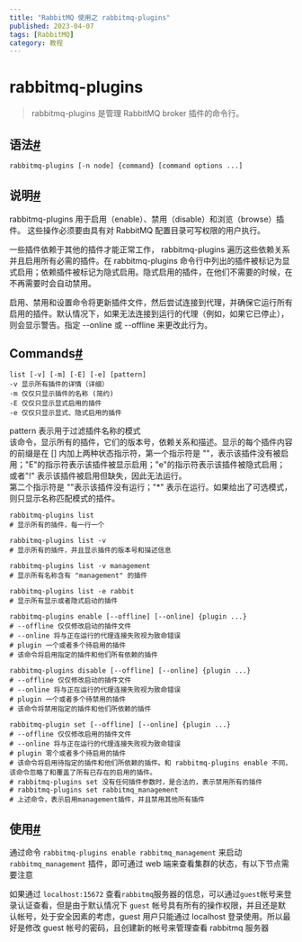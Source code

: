 ```yaml
---
title: "RabbitMQ 使用之 rabbitmq-plugins"
published: 2023-04-07
tags: [RabbitMQ]
category: 教程
---
```


# rabbitmq-plugins

> rabbitmq-plugins 是管理 RabbitMQ broker 插件的命令行。

## 语法[#](#3945256341)

```shell
rabbitmq-plugins [-n node] {command} [command options ...]
```

## 说明[#](#2565978315)

rabbitmq-plugins 用于启用（enable）、禁用（disable）和浏览（browse）插件。 这些操作必须要由具有对 RabbitMQ 配置目录可写权限的用户执行。

一些插件依赖于其他的插件才能正常工作， rabbitmq-plugins 遍历这些依赖关系并且启用所有必需的插件。在 rabbitmq-plugins 命令行中列出的插件被标记为显式启用；依赖插件被标记为隐式启用。隐式启用的插件，在他们不需要的时候，在不再需要时会自动禁用。

启用、禁用和设置命令将更新插件文件，然后尝试连接到代理，并确保它运行所有启用的插件。默认情况下，如果无法连接到运行的代理（例如，如果它已停止），则会显示警告。指定 --online 或 --offline 来更改此行为。

## Commands[#](#3822054227)

```shell
list [-v] [-m] [-E] [-e] [pattern]
-v 显示所有插件的详情（详细）
-m 仅仅只显示插件的名称 (简约)
-E 仅仅只显示显式启用的插件
-e 仅仅只显示显式、隐式启用的插件
```

pattern 表示用于过滤插件名称的模式  
该命令，显示所有的插件，它们的版本号，依赖关系和描述。显示的每个插件内容的前缀是在 \[\] 内加上两种状态指示符，第一个指示符是 ""，表示该插件没有被启用；"E"的指示符表示该插件被显示启用；"e"的指示符表示该插件被隐式启用； 或者"!" 表示该插件被启用但缺失，因此无法运行。  
第二个指示符是 ""表示该插件没有运行；"\*" 表示在运行。如果给出了可选模式，则只显示名称匹配模式的插件。

```shell
rabbitmq-plugins list
# 显示所有的插件，每一行一个

rabbitmq-plugins list -v
# 显示所有的插件，并且显示插件的版本号和描述信息

rabbitmq-plugins list -v management
# 显示所有名称含有 "management" 的插件

rabbitmq-plugins list -e rabbit
# 显示所有显示或者隐式启动的插件
```

```shell
rabbitmq-plugins enable [--offline] [--online] {plugin ...}
# --offline 仅仅修改启动的插件文件
# --online 将与正在运行的代理连接失败视为致命错误
# plugin 一个或者多个待启用的插件
# 该命令将启用指定的插件和他们所有依赖的插件
```

```shell
rabbitmq-plugins disable [--offline] [--online] {plugin ...}
# --offline 仅仅修改启动的插件文件
# --online 将与正在运行的代理连接失败视为致命错误
# plugin 一个或者多个待禁用的插件
# 该命令将禁用指定的插件和他们所依赖的插件
```

```shell
rabbitmq-plugin set [--offline] [--online] {plugin ...}
# --offline 仅仅修改启用的插件文件
# --online 将与正在运行的代理连接失败视为致命错误
# plugin 零个或者多个待启用的插件
# 该命令将启用待指定的插件和他们所依赖的插件。和 rabbitmq-plugins enable 不同，该命令忽略了和覆盖了所有已存在的启用的插件。
# rabbitmq-plugins set 没有任何插件参数时，是合法的，表示禁用所有的插件
# rabbitmq-plugins set rabbitmq_management
# 上述命令，表示启用management插件，并且禁用其他所有插件
```

## 使用[#](#599074668)

通过命令 `rabbitmq-plugins enable rabbitmq_management` 来启动`rabbitmq_management` 插件，即可通过 web 端来查看集群的状态，有以下节点需要注意

如果通过 `localhost:15672` 查看`rabbitmq`服务器的信息，可以通过`guest`帐号来登录认证查看，但是由于默认情况下 `guest` 帐号具有所有的操作权限，并且还是默认帐号，处于安全因素的考虑，guest 用户只能通过 localhost 登录使用。所以最好是修改 guest 帐号的密码，且创建新的帐号来管理查看 rabbitmq 服务器
